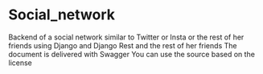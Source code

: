 # Social_network
Backend of a social network similar to Twitter or Insta or the rest of her friends using Django and Django Rest and the rest of her friends
The document is delivered with Swagger
You can use the source based on the license
